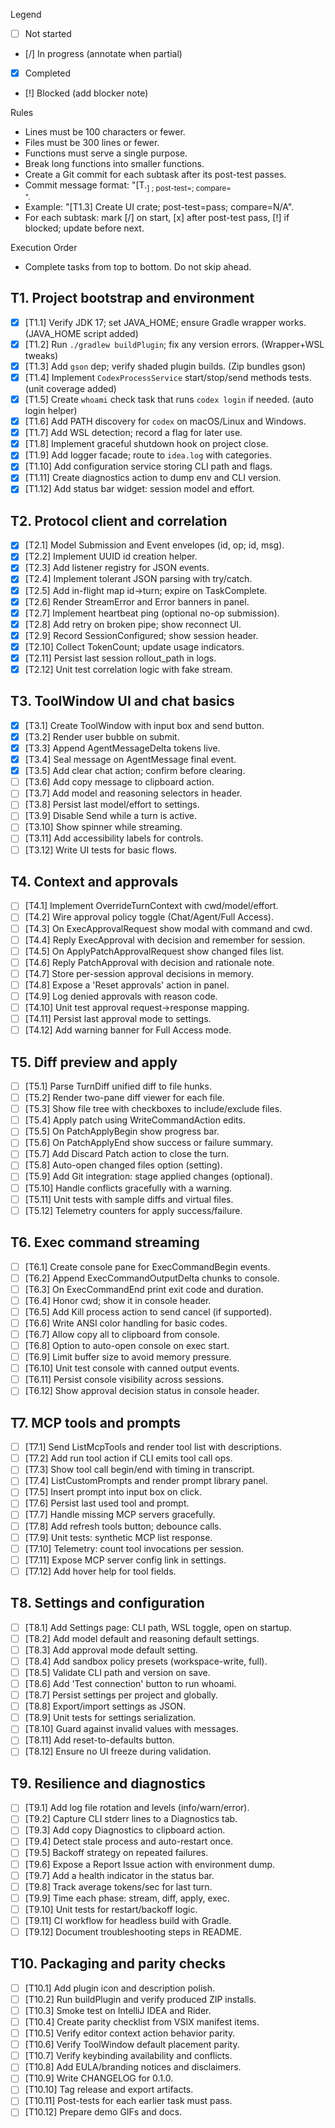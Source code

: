 Legend
- [ ] Not started
- [/] In progress (annotate when partial)
- [x] Completed
- [!] Blocked (add blocker note)

Rules
- Lines must be 100 characters or fewer.
- Files must be 300 lines or fewer.
- Functions must serve a single purpose.
- Break long functions into smaller functions.
- Create a Git commit for each subtask after its post-test passes.
- Commit message format: "[T<task>.<sub>] <short>; post-test=<pass>; compare=<summary>".
- Example: "[T1.3] Create UI crate; post-test=pass; compare=N/A".
- For each subtask: mark [/] on start, [x] after post-test pass, [!] if blocked; update before next.


Execution Order
- Complete tasks from top to bottom. Do not skip ahead.

## T1. Project bootstrap and environment
- [x] [T1.1] Verify JDK 17; set JAVA_HOME; ensure Gradle wrapper works. (JAVA_HOME script added)
- [x] [T1.2] Run `./gradlew buildPlugin`; fix any version errors. (Wrapper+WSL tweaks)
- [x] [T1.3] Add `gson` dep; verify shaded plugin builds. (Zip bundles gson)
- [x] [T1.4] Implement `CodexProcessService` start/stop/send methods tests. (unit coverage added)
- [x] [T1.5] Create `whoami` check task that runs `codex login` if needed. (auto login helper)
- [x] [T1.6] Add PATH discovery for `codex` on macOS/Linux and Windows.
- [x] [T1.7] Add WSL detection; record a flag for later use.
- [x] [T1.8] Implement graceful shutdown hook on project close.
- [x] [T1.9] Add logger facade; route to `idea.log` with categories.
- [x] [T1.10] Add configuration service storing CLI path and flags.
- [x] [T1.11] Create diagnostics action to dump env and CLI version.
- [x] [T1.12] Add status bar widget: session model and effort.

## T2. Protocol client and correlation
- [x] [T2.1] Model Submission and Event envelopes (id, op; id, msg).
- [x] [T2.2] Implement UUID id creation helper.
- [x] [T2.3] Add listener registry for JSON events.
- [x] [T2.4] Implement tolerant JSON parsing with try/catch.
- [x] [T2.5] Add in-flight map id→turn; expire on TaskComplete.
- [x] [T2.6] Render StreamError and Error banners in panel.
- [x] [T2.7] Implement heartbeat ping (optional no-op submission).
- [x] [T2.8] Add retry on broken pipe; show reconnect UI.
- [x] [T2.9] Record SessionConfigured; show session header.
- [x] [T2.10] Collect TokenCount; update usage indicators.
- [x] [T2.11] Persist last session rollout_path in logs.
- [x] [T2.12] Unit test correlation logic with fake stream.

## T3. ToolWindow UI and chat basics
- [x] [T3.1] Create ToolWindow with input box and send button.
- [x] [T3.2] Render user bubble on submit.
- [x] [T3.3] Append AgentMessageDelta tokens live.
- [x] [T3.4] Seal message on AgentMessage final event.
- [x] [T3.5] Add clear chat action; confirm before clearing.
- [ ] [T3.6] Add copy message to clipboard action.
- [ ] [T3.7] Add model and reasoning selectors in header.
- [ ] [T3.8] Persist last model/effort to settings.
- [ ] [T3.9] Disable Send while a turn is active.
- [ ] [T3.10] Show spinner while streaming.
- [ ] [T3.11] Add accessibility labels for controls.
- [ ] [T3.12] Write UI tests for basic flows.

## T4. Context and approvals
- [ ] [T4.1] Implement OverrideTurnContext with cwd/model/effort.
- [ ] [T4.2] Wire approval policy toggle (Chat/Agent/Full Access).
- [ ] [T4.3] On ExecApprovalRequest show modal with command and cwd.
- [ ] [T4.4] Reply ExecApproval with decision and remember for session.
- [ ] [T4.5] On ApplyPatchApprovalRequest show changed files list.
- [ ] [T4.6] Reply PatchApproval with decision and rationale note.
- [ ] [T4.7] Store per-session approval decisions in memory.
- [ ] [T4.8] Expose a 'Reset approvals' action in panel.
- [ ] [T4.9] Log denied approvals with reason code.
- [ ] [T4.10] Unit test approval request→response mapping.
- [ ] [T4.11] Persist last approval mode to settings.
- [ ] [T4.12] Add warning banner for Full Access mode.

## T5. Diff preview and apply
- [ ] [T5.1] Parse TurnDiff unified diff to file hunks.
- [ ] [T5.2] Render two-pane diff viewer for each file.
- [ ] [T5.3] Show file tree with checkboxes to include/exclude files.
- [ ] [T5.4] Apply patch using WriteCommandAction edits.
- [ ] [T5.5] On PatchApplyBegin show progress bar.
- [ ] [T5.6] On PatchApplyEnd show success or failure summary.
- [ ] [T5.7] Add Discard Patch action to close the turn.
- [ ] [T5.8] Auto-open changed files option (setting).
- [ ] [T5.9] Add Git integration: stage applied changes (optional).
- [ ] [T5.10] Handle conflicts gracefully with a warning.
- [ ] [T5.11] Unit tests with sample diffs and virtual files.
- [ ] [T5.12] Telemetry counters for apply success/failure.

## T6. Exec command streaming
- [ ] [T6.1] Create console pane for ExecCommandBegin events.
- [ ] [T6.2] Append ExecCommandOutputDelta chunks to console.
- [ ] [T6.3] On ExecCommandEnd print exit code and duration.
- [ ] [T6.4] Honor cwd; show it in console header.
- [ ] [T6.5] Add Kill process action to send cancel (if supported).
- [ ] [T6.6] Write ANSI color handling for basic codes.
- [ ] [T6.7] Allow copy all to clipboard from console.
- [ ] [T6.8] Option to auto-open console on exec start.
- [ ] [T6.9] Limit buffer size to avoid memory pressure.
- [ ] [T6.10] Unit test console with canned output events.
- [ ] [T6.11] Persist console visibility across sessions.
- [ ] [T6.12] Show approval decision status in console header.

## T7. MCP tools and prompts
- [ ] [T7.1] Send ListMcpTools and render tool list with descriptions.
- [ ] [T7.2] Add run tool action if CLI emits tool call ops.
- [ ] [T7.3] Show tool call begin/end with timing in transcript.
- [ ] [T7.4] ListCustomPrompts and render prompt library panel.
- [ ] [T7.5] Insert prompt into input box on click.
- [ ] [T7.6] Persist last used tool and prompt.
- [ ] [T7.7] Handle missing MCP servers gracefully.
- [ ] [T7.8] Add refresh tools button; debounce calls.
- [ ] [T7.9] Unit tests: synthetic MCP list response.
- [ ] [T7.10] Telemetry: count tool invocations per session.
- [ ] [T7.11] Expose MCP server config link in settings.
- [ ] [T7.12] Add hover help for tool fields.

## T8. Settings and configuration
- [ ] [T8.1] Add Settings page: CLI path, WSL toggle, open on startup.
- [ ] [T8.2] Add model default and reasoning default settings.
- [ ] [T8.3] Add approval mode default setting.
- [ ] [T8.4] Add sandbox policy presets (workspace-write, full).
- [ ] [T8.5] Validate CLI path and version on save.
- [ ] [T8.6] Add 'Test connection' button to run whoami.
- [ ] [T8.7] Persist settings per project and globally.
- [ ] [T8.8] Export/import settings as JSON.
- [ ] [T8.9] Unit tests for settings serialization.
- [ ] [T8.10] Guard against invalid values with messages.
- [ ] [T8.11] Add reset-to-defaults button.
- [ ] [T8.12] Ensure no UI freeze during validation.

## T9. Resilience and diagnostics
- [ ] [T9.1] Add log file rotation and levels (info/warn/error).
- [ ] [T9.2] Capture CLI stderr lines to a Diagnostics tab.
- [ ] [T9.3] Add copy Diagnostics to clipboard action.
- [ ] [T9.4] Detect stale process and auto-restart once.
- [ ] [T9.5] Backoff strategy on repeated failures.
- [ ] [T9.6] Expose a Report Issue action with environment dump.
- [ ] [T9.7] Add a health indicator in the status bar.
- [ ] [T9.8] Track average tokens/sec for last turn.
- [ ] [T9.9] Time each phase: stream, diff, apply, exec.
- [ ] [T9.10] Unit tests for restart/backoff logic.
- [ ] [T9.11] CI workflow for headless build with Gradle.
- [ ] [T9.12] Document troubleshooting steps in README.

## T10. Packaging and parity checks
- [ ] [T10.1] Add plugin icon and description polish.
- [ ] [T10.2] Run buildPlugin and verify produced ZIP installs.
- [ ] [T10.3] Smoke test on IntelliJ IDEA and Rider.
- [ ] [T10.4] Create parity checklist from VSIX manifest items.
- [ ] [T10.5] Verify editor context action behavior parity.
- [ ] [T10.6] Verify ToolWindow default placement parity.
- [ ] [T10.7] Verify keybinding availability and conflicts.
- [ ] [T10.8] Add EULA/branding notices and disclaimers.
- [ ] [T10.9] Write CHANGELOG for 0.1.0.
- [ ] [T10.10] Tag release and export artifacts.
- [ ] [T10.11] Post-tests for each earlier task must pass.
- [ ] [T10.12] Prepare demo GIFs and docs.
